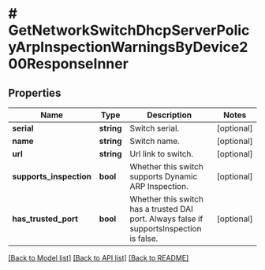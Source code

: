 # # GetNetworkSwitchDhcpServerPolicyArpInspectionWarningsByDevice200ResponseInner

## Properties

Name | Type | Description | Notes
------------ | ------------- | ------------- | -------------
**serial** | **string** | Switch serial. | [optional]
**name** | **string** | Switch name. | [optional]
**url** | **string** | Url link to switch. | [optional]
**supports_inspection** | **bool** | Whether this switch supports Dynamic ARP Inspection. | [optional]
**has_trusted_port** | **bool** | Whether this switch has a trusted DAI port. Always false if supportsInspection is false. | [optional]

[[Back to Model list]](../../README.md#models) [[Back to API list]](../../README.md#endpoints) [[Back to README]](../../README.md)
